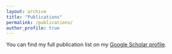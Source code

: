 ```yaml
---
layout: archive
title: "Publications"
permalink: /publications/
author_profile: true
---
```


You can find my full publication list on my <a href="{{author.googlescholar}}"> <i class="fas fa-fw fa-graduation-cap"> </i> Google Scholar profile</a>.
